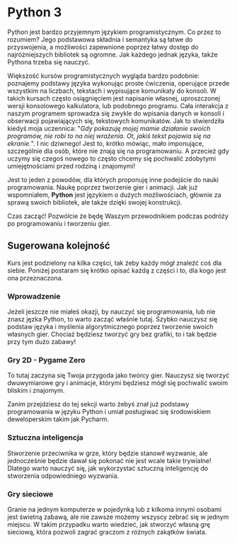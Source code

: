 # Python 3

Python jest bardzo przyjemnym językiem programistycznym. Co przez to rozumiem? Jego podstawowa składnia i semantyka są łatwe do przyswojenia, a możliwości zapewnione poprzez łatwy dostęp do najróżniejszych bibliotek są ogromne. Jak każdego jednak języka, także Pythona trzeba się nauczyć.

Większość kursów programistycznych wygląda bardzo podobnie: poznajemy podstawy języka wykonując proste ćwiczenia, operujące przede wszystkim na liczbach, tekstach i wypisujące komunikaty do konsoli. W takich kursach często osiągnięciem jest napisanie własnej, uproszczonej wersji konsolowego kalkulatora, lub podobnego programu. Cała interakcja z naszym programem sprowadza się zwykle do wpisania danych w konsoli i obserwacji pojawiających się, tekstowych komunikatów. Jak to stwierdziła kiedyś moja uczennica: "_Gdy pokazuję mojej mamie działanie swoich programów, nie robi to na niej wrażenia. Ot, jakiś tekst pojawia się na ekranie._". I nic dziwnego! Jest to, krótko mówiąc, mało imponujące, szczególnie dla osób, które nie znają się na programowaniu. A przecież gdy uczymy się czegoś nowego to często chcemy się pochwalić zdobytymi umiejętnościami przed rodziną i znajomymi!

Jest to jeden z powodów, dla których proponuję inne podejście do nauki programowania. Naukę poprzez tworzenie gier i animacji. Jak już wspomniałem, **Python** jest językiem o dużych możliwościach, głównie za sprawą swoich bibliotek, ale także dzięki swojej konstrukcji. 

Czas zacząć! Pozwólcie że będę Waszym przewodnikiem podczas podróży po programowaniu i tworzeniu gier.

## Sugerowana kolejność

Kurs jest podzielony na kilka części, tak żeby każdy mógł znaleźć coś dla siebie. Poniżej postaram się krótko opisać każdą z części i to, dla kogo jest ona przeznaczona.

### Wprowadzenie

Jeżeli jeszcze nie miałeś okazji, by nauczyć się programowania, lub nie znasz jęzka Python, to warto zacząć właśnie tutaj. Szybko nauczysz się podstaw języka i myślenia algorytmicznego poprzez tworzenie swoich własnych gier. Chociaż będziesz tworzyć gry bez grafiki, to i tak będzie przy tym dużo zabawy!

### Gry 2D - Pygame Zero

To tutaj zaczyna się Twoja przygoda jako twórcy gier. Nauczysz się tworzyć dwuwymiarowe gry i animacje, którymi będziesz mógł się pochwalić swoim bliskim i znajomym.

Zanim przejdziesz do tej sekcji warto żebyś znał już podstawy programowania w języku Python i umiał posługiwać się środowiskiem deweloperskim takim jak Pycharm.

### Sztuczna inteligencja

Stworzenie przeciwnika w grze, który będzie stanowił wyzwanie, ale jednocześnie będzie dawał się pokonać nie jest wcale takie trywialne! Dlatego warto nauczyć się, jak wykorzystać sztuczną inteligencję do stworzenia odpowiedniego wyzwania.

### Gry sieciowe

Granie na jednym komputerze w pojedynką lub z kilkoma innymi osobami jest świetną zabawą, ale nie zawsze możemy wszyscy zebrać się w jednym miejscu. W takim przypadku warto wiedzieć, jak stworzyć własną grę sieciową, która pozwoli zagrać graczom z różnych zakątków świata.
